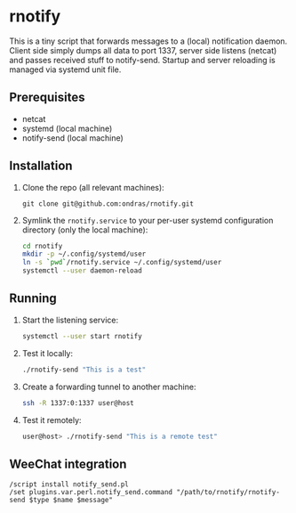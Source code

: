 # rnotify
This is a tiny script that forwards messages to a (local) notification daemon. Client side simply dumps all data to port 1337, server side listens (netcat) and passes received stuff to notify-send. Startup and server reloading is managed via systemd unit file.

## Prerequisites
  * netcat
  * systemd (local machine)
  * notify-send (local machine)

## Installation
1. Clone the repo (all relevant machines):

    ```
    git clone git@github.com:ondras/rnotify.git
    ```

1. Symlink the `rnotify.service` to your per-user systemd configuration directory (only the local machine):

    ```bash
    cd rnotify
    mkdir -p ~/.config/systemd/user
    ln -s `pwd`/rnotify.service ~/.config/systemd/user
    systemctl --user daemon-reload
    ```

## Running
1. Start the listening service:

    ```bash
    systemctl --user start rnotify
    ```
    
1. Test it locally:

    ```bash
    ./rnotify-send "This is a test"
    ```
    
1. Create a forwarding tunnel to another machine:

    ```bash
    ssh -R 1337:0:1337 user@host
    ```

1. Test it remotely:
   ```bash
   user@host> ./rnotify-send "This is a remote test"
   ```
   
## WeeChat integration
```
/script install notify_send.pl
/set plugins.var.perl.notify_send.command "/path/to/rnotify/rnotify-send $type $name $message"
```
